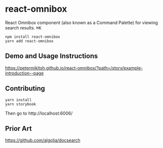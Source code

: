 # react-omnibox

React Omnibox component (also known as a Command Palette) for viewing search results. <kbd>⌘K</kbd>

```
npm install react-omnibox
yarn add react-omnibox
```

## Demo and Usage Instructions

https://petermikitsh.github.io/react-omnibox/?path=/story/example-introduction--page

## Contributing

```
yarn install
yarn storybook
```

Then go to http://localhost:6006/

## Prior Art

https://github.com/algolia/docsearch
